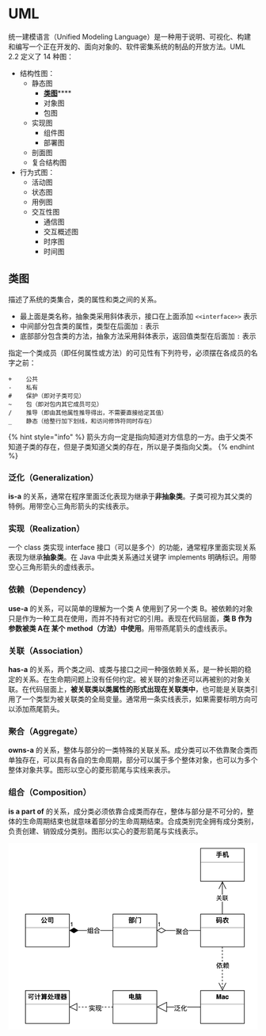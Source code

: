 # UML

统一建模语言（Unified Modeling Language）是一种用于说明、可视化、构建和编写一个正在开发的、面向对象的、软件密集系统的制品的开放方法。UML 2.2 定义了 14 种图：

* 结构性图：
  * 静态图
    * [**类图**](uml.md#lei-tu)\*\*\*\*
    * 对象图
    * 包图
  * 实现图
    * 组件图
    * 部署图
  * 剖面图
  * 复合结构图
* 行为式图：
  * 活动图
  * 状态图
  * 用例图
  * 交互性图
    * 通信图
    * 交互概述图
    * 时序图
    * 时间图

## 类图

描述了系统的类集合，类的属性和类之间的关系。

* 最上面是类名称，抽象类采用斜体表示，接口在上面添加 `<<interface>>` 表示
* 中间部分包含类的属性，类型在后面加 `:` 表示
* 底部部分包含类的方法，抽象方法采用斜体表示，返回值类型在后面加 `:` 表示

指定一个类成员（即任何属性或方法）的可见性有下列符号，必须摆在各成员的名字之前：

```text
+    公共
-    私有
#    保护（即对子类可见）
~    包（即对包内其它成员可见）
/    推导（即由其他属性推导得出，不需要直接给定其值）
_    静态（给整行加下划线，和访问修饰符同时存在）
```

{% hint style="info" %}
箭头方向一定是指向知道对方信息的一方。由于父类不知道子类的存在，但是子类知道父类的存在，所以是子类指向父类。
{% endhint %}

### 泛化（Generalization）

**is-a** 的关系，通常在程序里面泛化表现为继承于**非抽象类**。子类可视为其父类的特例。用带空心三角形箭头的实线表示。

### 实现（Realization）

一个 class 类实现 interface 接口（可以是多个）的功能，通常程序里面实现关系表现为继承**抽象类**。在 Java 中此类关系通过关键字 implements 明确标识。用带空心三角形箭头的虚线表示。

### 依赖（Dependency）

**use-a** 的关系，可以简单的理解为一个类 A 使用到了另一个类 B。被依赖的对象只是作为一种工具在使用，而并不持有对它的引用。表现在代码层面，**类 B 作为参数被类 A在 某个 method（方法）中使用**。用带燕尾箭头的虚线表示。

### 关联（Association）

**has-a** 的关系，两个类之间、或类与接口之间一种强依赖关系，是一种长期的稳定的关系。在生命期问题上没有任何约定。被关联的对象还可以再被别的对象关联。在代码层面上，**被关联类以类属性的形式出现在关联类中**，也可能是关联类引用了一个类型为被关联类的全局变量。通常用一条实线表示，如果需要标明方向可以添加燕尾箭头。

### 聚合（Aggregate）

**owns-a** 的关系，整体与部分的一类特殊的关联关系。成分类可以不依靠聚合类而单独存在，可以具有各自的生命周期，部分可以属于多个整体对象，也可以为多个整体对象共享。图形以空心的菱形箭尾与实线来表示。

### 组合（Composition）

**is a part of** 的关系，成分类必须依靠合成类而存在，整体与部分是不可分的，整体的生命周期结束也就意味着部分的生命周期结束。合成类别完全拥有成分类别，负责创建、销毁成分类别。图形以实心的菱形箭尾与实线表示。

![](../../.gitbook/assets/image%20%28126%29.png)

